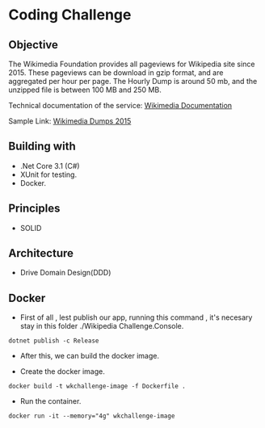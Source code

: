 # Coding Challenge
## Objective
The Wikimedia Foundation provides all pageviews for Wikipedia site since 2015. 
These pageviews can be download in gzip format, and are aggregated per hour per page.
The Hourly Dump is around 50 mb, and the unzipped file is between 100 MB and 250 MB.

Technical documentation of the service: [Wikimedia Documentation](https://wikitech.wikimedia.org/wiki/Analytics/Data_Lake/Traffic/Pageviews)

Sample Link: [Wikimedia Dumps 2015](https://dumps.wikimedia.org/other/pageviews/2015/2015-05/)

## Building with

- .Net Core 3.1 (C#)
- XUnit for testing.
- Docker.

## Principles 
- SOLID

## Architecture
- Drive Domain Design(DDD)

## Docker
- First of all , lest publish our app, running this command ,
it's necesary stay in this folder ./Wikipedia Challenge.Console.

```
dotnet publish -c Release
```
- After this, we can build the docker image.

- Create the docker image.
```
docker build -t wkchallenge-image -f Dockerfile .
```
- Run the container.
```
docker run -it --memory="4g" wkchallenge-image

















